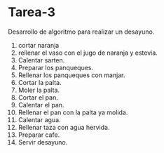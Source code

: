 # Tarea-3
Desarrollo de algoritmo para realizar un desayuno.
1. cortar naranja
2. rellenar el vaso con el jugo de naranja y estevia.
3. Calentar sarten.
4. Preparar los panqueques.
5. Rellenar los panqueques con manjar.
6. Cortar la palta.
7. Moler la palta.
8. Cortar el pan.
9. Calentar el pan.
10. Rellenar el pan con la palta ya molida.
11. Calentar agua.
12. Rellenar taza con agua hervida.
13. Preparar cafe.
14. Servir desayuno.
